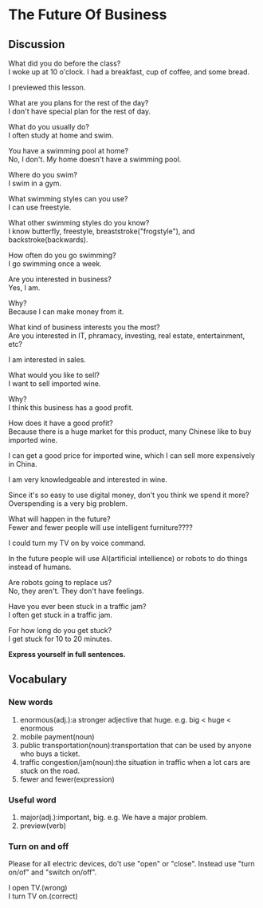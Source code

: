 # The Future Of Business
## Discussion
What did you do before the class?  
I woke up at 10 o'clock. I had a breakfast, cup of coffee, and some bread.   

I previewed this lesson.  

What are you plans for the rest of the day?  
I don't have special plan for the rest of day.  

What do you usually do?  
I often study at home and swim.  

You have a swimming pool at home?  
No, I don't. My home doesn't have a swimming pool.  

Where do you swim?  
I swim in a gym.  

What swimming styles can you use?  
I can use freestyle.  

What other swimming styles do you know?  
I know butterfly, freestyle, breaststroke("frogstyle"), and backstroke(backwards).  

How often do you go swimming?  
I go swimming once a week.  

Are you interested in business?  
Yes, I am.  

Why?  
Because I can make money from it.  

What kind of business interests you the most?  
Are you interested in IT, phramacy, investing, real estate, entertainment, etc?

I am interested in sales.  

What would you like to sell?  
I want to sell imported wine.  

Why?  
I think this business has a good profit.  

How does it have a good profit?  
Because there is a huge market for this product, many Chinese like to buy imported wine.  

I can get a good price for imported wine, which I can sell more expensively in China.  

I am very knowledgeable and interested in wine.  

Since it's so easy to use digital money, don't you think we spend it more?  
Overspending is a very big problem.  

What will happen in the future?  
Fewer and fewer people will use intelligent furniture????

I could turn my TV on by voice command.  

In the future people will use AI(artificial intellience) or robots to do things instead of humans.  

Are robots going to replace us?  
No, they aren't. They don't have feelings. 

Have you ever been stuck in a traffic jam?  
I often get stuck in a traffic jam.  

For how long do you get stuck?  
I get stuck for 10 to 20 minutes.  


**Express yourself in full sentences.**

## Vocabulary
### New words
1. enormous(adj.):a stronger adjective that huge. e.g. big < huge < enormous
1. mobile payment(noun)
1. public transportation(noun):transportation that can be used by anyone who buys a ticket.
1. traffic congestion/jam(noun):the situation in traffic when a lot cars are stuck on the road.
1. fewer and fewer(expression)

### Useful word
1. major(adj.):important, big. e.g. We have a major problem.
1. preview(verb)

### Turn on and off
Please for all electric devices, do't use "open" or "close". Instead use "turn on/of" and "switch on/off".  

I open TV.(wrong)  
I turn TV on.(correct)  
